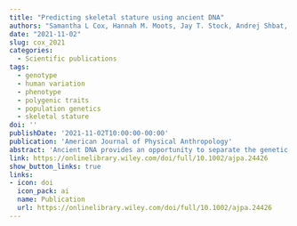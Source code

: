 ```yaml
---
title: "Predicting skeletal stature using ancient DNA"
authors: "Samantha L Cox, Hannah M. Moots, Jay T. Stock, Andrej Shbat, Bárbara D. Bitarello, Nicole Nicklisch,Kurt W. Alt, Wolfgang Haak, Eva Rosenstock, Christopher B. Ruff & Iain Mathieson"
date: "2021-11-02"
slug: cox_2021
categories:
  - Scientific publications
tags:
  - genotype
  - human variation
  - phenotype
  - polygenic traits
  - population genetics
  - skeletal stature
doi: ''
publishDate: '2021-11-02T10:00:00-00:00'
publication: 'American Journal of Physical Anthropology'
abstract: 'Ancient DNA provides an opportunity to separate the genetic and environmental bases of complex traits by allowing direct estimation of genetic values in ancient individuals. Here, we test whether genetic scores for height in ancient individuals are predictive of their actual height, as inferred from skeletal remains. We estimate the contributions of genetic and environmental variables to observed phenotypic variation as a first step towards quantifying individual sources of morphological variation.'
link: https://onlinelibrary.wiley.com/doi/full/10.1002/ajpa.24426
show_button_links: true
links:
- icon: doi
  icon_pack: ai
  name: Publication
  url: https://onlinelibrary.wiley.com/doi/full/10.1002/ajpa.24426
---
```

